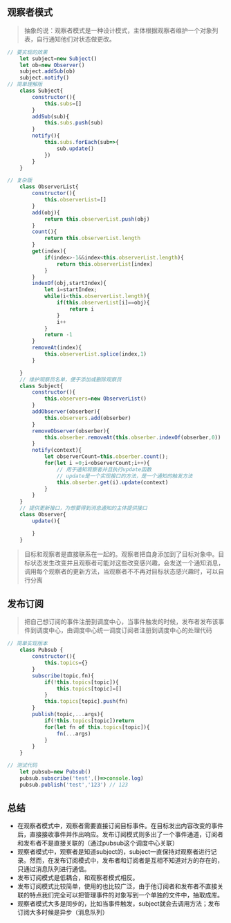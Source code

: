 ## 观察者模式

> 抽象的说：观察者模式是一种设计模式，主体根据观察者维护一个对象列表，自行通知他们对状态做更改。

```javascript
// 要实现的效果
    let subject=new Subject()
    let ob=new Observer()
    subject.addSub(ob)
    subject.notify()
// 简单理解版
    class Subject{
        constructor(){
            this.subs=[]
        }
        addSub(sub){
            this.subs.push(sub)
        }
        notify(){
            this.subs.forEach(sub=>{
                sub.update()
            })
        }
    }

// 复杂版
    class ObserverList{
        constructor(){
            this.observerList=[]
        }
        add(obj){
            return this.observerList.push(obj)
        }
        count(){
            return this.observerList.length
        }
        get(index){
            if(index>-1&&index<this.observerList.length){
                return this.observerList[index]
            }
        }
        indexOf(obj,startIndex){
            let i=startIndex;
            while(i<this.observerList.length){
                if(this.observerList[i]==obj){
                    return i
                }
                i++
            }
            return -1
        }
        removeAt(index){
            this.observerList.splice(index,1)
        }

    }
    // 维护观察员名单，便于添加或删除观察员
    class Subject{
        constructor(){
            this.observers=new ObserverList()
        }
        addObserver(obserber){
            this.observers.add(obserber)
        }
        removeObserver(obserber){
            this.obserber.removeAt(this.obserber.indexOf(obserber,0))
        }
        notify(context){
            let observerCount=this.obserber.count();
            for(let i =0;i<observerCount;i++){
                // 用于通知观察者并且执行update函数
                // update是一个实现接口的方法，是一个通知的触发方法
                this.obserber.get(i).update(context)
            }
        }
    }
    // 提供更新接口，为想要得到消息通知的主体提供接口
    class Observer{
        update(){

        }
    }
```
> 目标和观察者是直接联系在一起的。观察者把自身添加到了目标对象中。目标状态发生改变并且观察者可能对这些改变感兴趣，会发送一个通知消息，调用每个观察者的更新方法，当观察者不不再对目标状态感兴趣时，可以自行分离

## 发布订阅
> 把自己想订阅的事件注册到调度中心，当事件触发的时候，发布者发布该事件到调度中心，由调度中心统一调度订阅者注册到调度中心的处理代码

```javascript
// 简单实现版本
    class Pubsub {
        constructor(){
            this.topics={}
        }
        subscribe(topic,fn){
            if(!this.topics[topic]){
                this.topics[topic]=[]
            }
            this.topics[topic].push(fn)
        }
        publish(topic,...args){
            if(!this.topics[topic])return
            for(let fn of this.topics[topic]){
                fn(...args)
            }
        }
    }

// 测试代码
    let pubsub=new Pubsub()
    pubsub.subscribe('test',()=>console.log)
    pubsub.publish('test','123') // 123
```

## 总结

- 在观察者模式中，观察者需要直接订阅目标事件。在目标发出内容改变的事件后，直接接收事件并作出响应。发布订阅模式则多出了一个事件通道，订阅者和发布者不是直接关联的（通过pubsub这个调度中心关联）
- 观察者模式中，观察者是知道subject的，subject一直保持对观察者进行记录。然而，在发布订阅模式中，发布者和订阅者是互相不知道对方的存在的，只通过消息队列进行通信。
- 发布订阅模式是低耦合，和观察者模式相反。
- 发布订阅模式比较简单，使用的也比较广泛，由于他订阅者和发布者不直接关联的特点我们完全可以把管理事件的对象写到一个单独的文件中，抽取成库。
- 观察者模式大多是同步的，比如当事件触发，subject就会去调用方法；发布订阅大多时候是异步（消息队列）